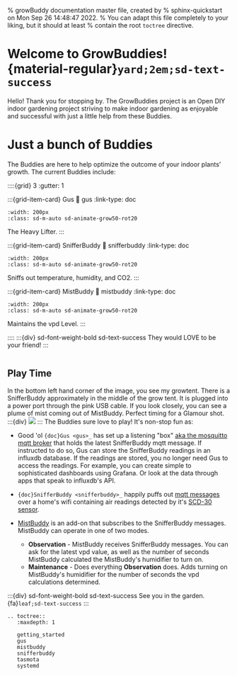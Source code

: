 % growBuddy documentation master file, created by
% sphinx-quickstart on Mon Sep 26 14:48:47 2022.
% You can adapt this file completely to your liking, but it should at least
% contain the root `toctree` directive.

# Welcome to GrowBuddies! {material-regular}`yard;2em;sd-text-success`
Hello! Thank you for stopping by.  The GrowBuddies project is an Open DIY indoor gardening project striving to make indoor gardening as enjoyable and successful with just a little help from these Buddies.

# Just a bunch of Buddies
 The Buddies are here to help optimize the outcome of your indoor plants' growth.  The current Buddies include:

::::{grid} 3
:gutter: 1

:::{grid-item-card} Gus
:link: gus
:link-type: doc
```{image} images/hamster.jpg
:width: 200px
:class: sd-m-auto sd-animate-grow50-rot20
```
The Heavy Lifter.
:::

:::{grid-item-card} SnifferBuddy
:link: snifferbuddy
:link-type: doc

```{image} images/dog.jpg
:width: 200px
:class: sd-m-auto sd-animate-grow50-rot20
```
Sniffs out temperature, humidity, and CO2.
:::

:::{grid-item-card} MistBuddy
:link: mistbuddy
:link-type: doc
```{image} images/whale.svg
:width: 200px
:class: sd-m-auto sd-animate-grow50-rot20
```
Maintains the vpd Level.
:::

::::
:::{div} sd-font-weight-bold sd-text-success
They would LOVE to be your friend!
:::




```{note} Please [Contact me](mailto:happygrowbuddy@gmail.com) (happygrowbuddy@gmail.com) with thoughts, questions, interests.
```





## Play Time
In the bottom left hand corner of the image, you see my growtent.  There is a SnifferBuddy approximately in the middle of the grow tent.  It is plugged into a power port through the pink USB cable.  If you look closely, you can see a plume of mist coming out of MistBuddy.  Perfect timing for a Glamour shot.
:::{div}
<img src="https://docs.google.com/drawings/d/e/2PACX-1vTjks0iZHIZyD4VEdOo01_se0jn_CgJu9JUCee-rUhXBmFfykmObBkpqSUFBkOvnIdisiIzygPvDeZa/pub?w=984&amp;h=474&amp;align=middle">
:::
The Buddies sure love to play!  It's non-stop fun as:
- Good 'ol `{doc}Gus <gus>_` has set up a listening "box" [aka the mosquitto mqtt broker](http://www.steves-internet-guide.com/mqtt-works/) that holds the latest SnifferBuddy mqtt message.  If instructed to do so, Gus can store the SnifferBuddy readings in an influxdb database.  If the readings are stored, you no longer need Gus to access the readings.  For example, you can create simple to sophisticated dashboards using Grafana.  Or look at the data through apps that speak to influxdb's API.
- `{doc}SnifferBuddy <snifferbuddy>_` happily puffs out [mqtt messages](mqtt_install) over a home's wifi containing air readings detected by it's [SCD-30 sensor](https://www.adafruit.com/product/4867).

- [MistBuddy](mistbuddy) is an add-on that subscribes to the SnifferBuddy messages.  MistBuddy can operate in one of two modes.
    - **Observation** - MistBuddy receives SnifferBuddy messages.  You can ask for the latest vpd value, as well as the number of seconds MistBuddy calculated the MistBuddy's humidifier to turn on.
    - **Maintenance** - Does everything **Observation** does.  Adds turning on MistBuddy's humidifier for the number of seconds the vpd calculations determined.

:::{div}  sd-font-weight-bold sd-text-success
See you in the garden. {fa}`leaf;sd-text-success`
:::

```{eval-rst}
.. toctree::
   :maxdepth: 1

   getting_started
   gus
   mistbuddy
   snifferbuddy
   tasmota
   systemd
```